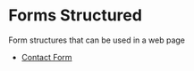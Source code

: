 # Forms Structured

Form structures that can be used in a web page

- [Contact Form](/projects/html/forms-structure/contact-form/contact.html)
